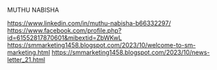 MUTHU NABISHA

https://www.linkedin.com/in/muthu-nabisha-b66332297/
https://www.facebook.com/profile.php?id=61552817870601&mibextid=ZbWKwL
https://smmarketing1458.blogspot.com/2023/10/welcome-to-sm-marketing.html
https://smmarketing1458.blogspot.com/2023/10/news-letter_21.html
